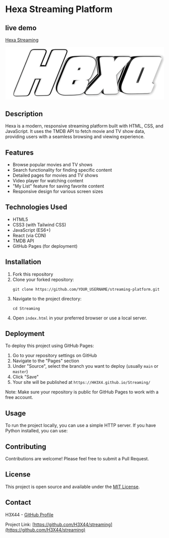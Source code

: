 # Hexa Streaming Platform

## live demo

[Hexa Streaming](https://github.com/H3X44/streaming)

![Hexa Logo](./images/logo.png)

## Description

Hexa is a modern, responsive streaming platform built with HTML, CSS, and JavaScript. It uses the TMDB API to fetch movie and TV show data, providing users with a seamless browsing and viewing experience.

## Features

- Browse popular movies and TV shows
- Search functionality for finding specific content
- Detailed pages for movies and TV shows
- Video player for watching content
- "My List" feature for saving favorite content
- Responsive design for various screen sizes

## Technologies Used

- HTML5
- CSS3 (with Tailwind CSS)
- JavaScript (ES6+)
- React (via CDN)
- TMDB API
- GitHub Pages (for deployment)

## Installation

1. Fork this repository
2. Clone your forked repository:
   ```
   git clone https://github.com/YOUR_USERNAME/streaming-platform.git
   ```
3. Navigate to the project directory:
   ```
   cd Streaming
   ```
4. Open `index.html` in your preferred browser or use a local server.

## Deployment

To deploy this project using GitHub Pages:

1. Go to your repository settings on GitHub
2. Navigate to the "Pages" section
3. Under "Source", select the branch you want to deploy (usually `main` or `master`)
4. Click "Save"
5. Your site will be published at `https://HH3X4.github.io/Streaming/`

Note: Make sure your repository is public for GitHub Pages to work with a free account.

## Usage

To run the project locally, you can use a simple HTTP server. If you have Python installed, you can use:


## Contributing

Contributions are welcome! Please feel free to submit a Pull Request.

## License

This project is open source and available under the [MIT License](LICENSE).

## Contact

H3X44 - [GitHub Profile](https://github.com/H3X44)

Project Link: [https://github.com/H3X44/streaming](https://github.com/H3X44/streaming)

